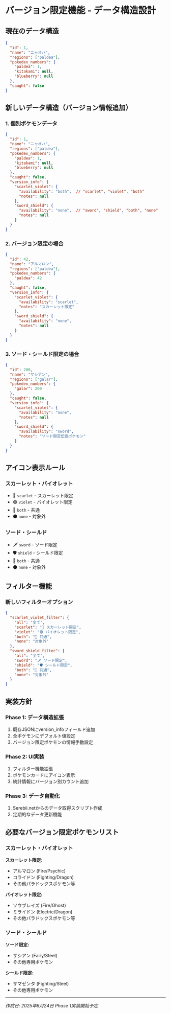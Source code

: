 # バージョン限定機能 - データ構造設計

## 現在のデータ構造
```json
{
  "id": 1,
  "name": "ニャオハ",
  "regions": ["paldea"],
  "pokedex_numbers": {
    "paldea": 1,
    "kitakami": null,
    "blueberry": null
  },
  "caught": false
}
```

## 新しいデータ構造（バージョン情報追加）

### 1. 個別ポケモンデータ
```json
{
  "id": 1,
  "name": "ニャオハ",
  "regions": ["paldea"],
  "pokedex_numbers": {
    "paldea": 1,
    "kitakami": null,
    "blueberry": null
  },
  "caught": false,
  "version_info": {
    "scarlet_violet": {
      "availability": "both",  // "scarlet", "violet", "both"
      "notes": null
    },
    "sword_shield": {
      "availability": "none",  // "sword", "shield", "both", "none"
      "notes": null
    }
  }
}
```

### 2. バージョン限定の場合
```json
{
  "id": 42,
  "name": "アルマロン",
  "regions": ["paldea"],
  "pokedex_numbers": {
    "paldea": 42
  },
  "caught": false,
  "version_info": {
    "scarlet_violet": {
      "availability": "scarlet",
      "notes": "スカーレット限定"
    },
    "sword_shield": {
      "availability": "none",
      "notes": null
    }
  }
}
```

### 3. ソード・シールド限定の場合
```json
{
  "id": 200,
  "name": "ザシアン", 
  "regions": ["galar"],
  "pokedex_numbers": {
    "galar": 200
  },
  "caught": false,
  "version_info": {
    "scarlet_violet": {
      "availability": "none",
      "notes": null
    },
    "sword_shield": {
      "availability": "sword",
      "notes": "ソード限定伝説ポケモン"
    }
  }
}
```

## アイコン表示ルール

### スカーレット・バイオレット
- 🔴 `scarlet` - スカーレット限定
- 🟣 `violet` - バイオレット限定  
- 🤝 `both` - 共通
- ⚫ `none` - 対象外

### ソード・シールド
- 🗡️ `sword` - ソード限定
- 🛡️ `shield` - シールド限定
- 🤝 `both` - 共通
- ⚫ `none` - 対象外

## フィルター機能

### 新しいフィルターオプション
```json
{
  "scarlet_violet_filter": {
    "all": "全て",
    "scarlet": "🔴 スカーレット限定",
    "violet": "🟣 バイオレット限定", 
    "both": "🤝 共通",
    "none": "対象外"
  },
  "sword_shield_filter": {
    "all": "全て",
    "sword": "🗡️ ソード限定",
    "shield": "🛡️ シールド限定",
    "both": "🤝 共通", 
    "none": "対象外"
  }
}
```

## 実装方針

### Phase 1: データ構造拡張
1. 既存JSONにversion_infoフィールド追加
2. 全ポケモンにデフォルト値設定
3. バージョン限定ポケモンの情報手動設定

### Phase 2: UI実装
1. フィルター機能拡張
2. ポケモンカードにアイコン表示
3. 統計情報にバージョン別カウント追加

### Phase 3: データ自動化
1. Serebii.netからのデータ取得スクリプト作成
2. 定期的なデータ更新機能

## 必要なバージョン限定ポケモンリスト

### スカーレット・バイオレット
**スカーレット限定:**
- アルマロン (Fire/Psychic)
- コライドン (Fighting/Dragon)
- その他パラドックスポケモン等

**バイオレット限定:**
- ソウブレイズ (Fire/Ghost)
- ミライドン (Electric/Dragon)
- その他パラドックスポケモン等

### ソード・シールド
**ソード限定:**
- ザシアン (Fairy/Steel)
- その他専用ポケモン

**シールド限定:**
- ザマゼンタ (Fighting/Steel)
- その他専用ポケモン

---
*作成日: 2025年6月24日*
*Phase 1実装開始予定*